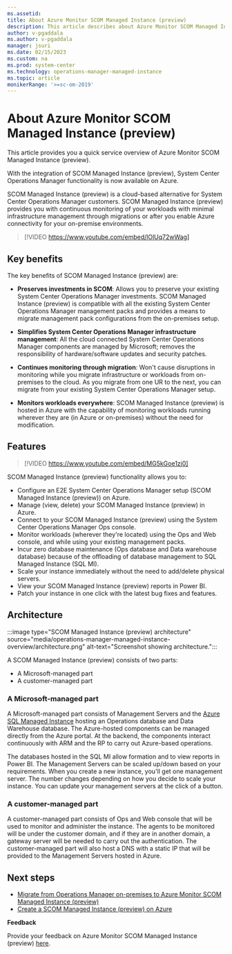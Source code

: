 ```yaml
---
ms.assetid: 
title: About Azure Monitor SCOM Managed Instance (preview)
description: This article describes about Azure Monitor SCOM Managed Instance (preview).
author: v-pgaddala
ms.author: v-pgaddala
manager: jsuri
ms.date: 02/15/2023
ms.custom: na
ms.prod: system-center
ms.technology: operations-manager-managed-instance
ms.topic: article
monikerRange: '>=sc-om-2019'
---
```


# About Azure Monitor SCOM Managed Instance (preview)

This article provides you a quick service overview of Azure Monitor SCOM Managed Instance (preview).

With the integration of SCOM Managed Instance (preview), System Center Operations Manager functionality is now available on Azure.

SCOM Managed Instance (preview) is a cloud-based alternative for System Center Operations Manager customers. SCOM Managed Instance (preview) provides you with continuous monitoring of your workloads with minimal infrastructure management through migrations or after you enable Azure connectivity for your on-premise environments. 

> [!VIDEO https://www.youtube.com/embed/lOlUq72wWag]
 
## Key benefits

The key benefits of SCOM Managed Instance (preview) are:

- **Preserves investments in SCOM**: Allows you to preserve your existing System Center Operations Manager investments. SCOM Managed Instance (preview) is compatible with all the existing System Center Operations Manager management packs and provides a means to migrate management pack configurations from the on-premises setup.  

- **Simplifies System Center Operations Manager infrastructure management**: All the cloud connected System Center Operations Manager components are managed by Microsoft; removes the responsibility of hardware/software updates and security patches.  

- **Continues monitoring through migration**: Won't cause disruptions in monitoring while you migrate infrastructure or workloads from on-premises to the cloud. As you migrate from one UR to the next, you can migrate from your existing System Center Operations Manager setup.

- **Monitors workloads everywhere**:  SCOM Managed Instance (preview) is hosted in Azure with the capability of monitoring workloads running wherever they are (in Azure or on-premises) without the need for modification.

## Features

> [!VIDEO https://www.youtube.com/embed/MG5kGoe1zj0]

SCOM Managed Instance (preview) functionality allows you to:

- Configure an E2E System Center Operations Manager setup (SCOM Managed Instance (preview)) on Azure.
- Manage (view, delete) your SCOM Managed Instance (preview) in Azure.
- Connect to your SCOM Managed Instance (preview) using the System Center Operations Manager Ops console.
- Monitor workloads (wherever they're located) using the Ops and Web console, and while using your existing management packs.
- Incur zero database maintenance (Ops database and Data warehouse database) because of the offloading of database management to SQL Managed Instance (SQL MI).
- Scale your instance immediately without the need to add/delete physical servers.
- View your SCOM Managed Instance (preview) reports in Power BI.
- Patch your instance in one click with the latest bug fixes and features. 

## Architecture

:::image type="SCOM Managed Instance (preview) architecture" source="media/operations-manager-managed-instance-overview/architecture.png" alt-text="Screenshot showing architecture.":::

A SCOM Managed Instance (preview) consists of two parts: 
   - A Microsoft-managed part
   - A customer-managed part

### A Microsoft-managed part

A Microsoft-managed part consists of Management Servers and the [Azure SQL Managed Instance](/azure/azure-sql/managed-instance/sql-managed-instance-paas-overview?view=azuresql&preserve-view=true) hosting an Operations database and Data Warehouse database. The Azure-hosted components can be managed directly from the Azure portal. At the backend, the components interact continuously with ARM and the RP to carry out Azure-based operations.


The databases hosted in the SQL MI allow formation and to view reports in Power BI. The Management Servers can be scaled up/down based on your requirements. When you create a new instance, you'll get one management server. The number changes depending on how you decide to scale your instance. You can update your management servers at the click of a button.

### A customer-managed part

A customer-managed part consists of Ops and Web console that will be used to monitor and administer the instance. The agents to be monitored will be under the customer domain, and if they are in another domain, a gateway server will be needed to carry out the authentication. The customer-managed part will also host a DNS with a static IP that will be provided to the Management Servers hosted in Azure.  

## Next steps

- [Migrate from Operations Manager on-premises to Azure Monitor SCOM Managed Instance (preview)](migrate-to-operations-manager-managed-instance.md)
- [Create a SCOM Managed Instance (preview) on Azure](create-operations-manager-managed-instance.md)

**Feedback**

Provide your feedback on Azure Monitor SCOM Managed Instance (preview) [here](https://forms.office.com/pages/responsepage.aspx?id=v4j5cvGGr0GRqy180BHbR8_G7TnWWL9AgnUEG-odf9BUNkhBQ0s4NUIxVTY5UjBSUzhENUZVNlNVUS4u).

